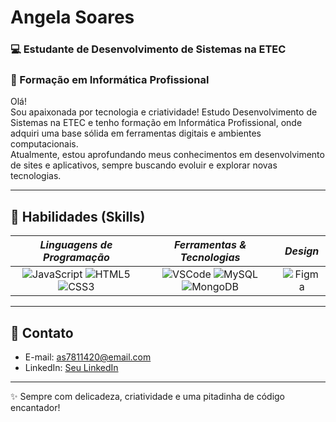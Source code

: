  Angela Soares
=====================================================================================================================================

### 💻 Estudante de Desenvolvimento de Sistemas na ETEC   
### 🌷 Formação em Informática Profissional  

Olá!  
Sou apaixonada por tecnologia e criatividade! Estudo Desenvolvimento de Sistemas na ETEC e tenho formação em Informática Profissional, onde adquiri uma base sólida em ferramentas digitais e ambientes computacionais.  
Atualmente, estou aprofundando meus conhecimentos em desenvolvimento de sites e aplicativos, sempre buscando evoluir e explorar novas tecnologias.  

---

## 🎀 Habilidades (Skills)

*Linguagens de Programação* | *Ferramentas & Tecnologias* | *Design*
:----------------------------:|:-----------------------------:|:---------:
![JavaScript](https://img.shields.io/badge/-JavaScript-ff69b4?style=for-the-badge&logo=javascript&logoColor=white) ![HTML5](https://img.shields.io/badge/-HTML5-db7093?style=for-the-badge&logo=html5&logoColor=white) ![CSS3](https://img.shields.io/badge/-CSS3-e75480?style=for-the-badge&logo=css3&logoColor=white) | ![VSCode](https://img.shields.io/badge/-VSCode-d36ba6?style=for-the-badge&logo=visual-studio-code&logoColor=white) ![MySQL](https://img.shields.io/badge/-MySQL-f4a0c9?style=for-the-badge&logo=mysql&logoColor=white) ![MongoDB](https://img.shields.io/badge/-MongoDB-ff91af?style=for-the-badge&logo=mongodb&logoColor=white) | ![Figma](https://img.shields.io/badge/-Figma-f06292?style=for-the-badge&logo=figma&logoColor=white)
---

## 💌 Contato  
- E-mail: as7811420@email.com  
- LinkedIn: [Seu LinkedIn](insira_o_link_aqui)

---

✨ Sempre com delicadeza, criatividade e uma pitadinha de código encantador!
